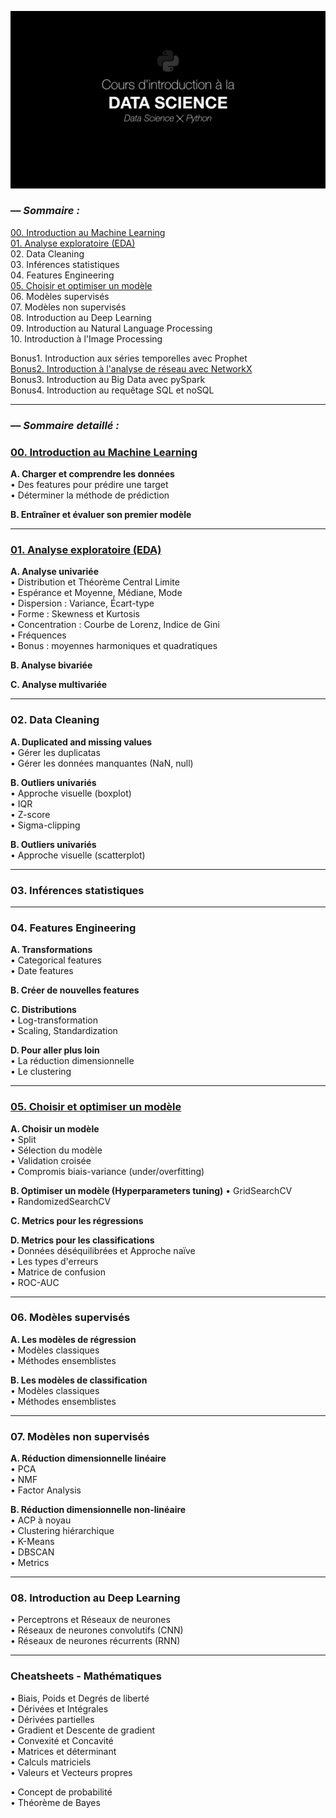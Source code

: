 ![](img/intro.png)

### –– _Sommaire :_

[00. Introduction au Machine Learning](00.%20Introduction%20au%20Machine%20Learning)  
[01. Analyse exploratoire (EDA)](01.%20Analyse%20exploratoire%20(EDA))  
02. Data Cleaning  
03. Inférences statistiques  
04. Features Engineering  
[05. Choisir et optimiser un modèle](05.%20Choisir%20et%20optimiser%20un%20modèle)  
06. Modèles supervisés  
07. Modèles non supervisés  
08. Introduction au Deep Learning  
09. Introduction au Natural Language Processing  
10. Introduction à l'Image Processing  

Bonus1. Introduction aux séries temporelles avec Prophet  
[Bonus2. Introduction à l'analyse de réseau avec NetworkX](Bonus2.%20Introduction%20à%20l'analyse%20de%20réseau%20avec%20NetworkX)  
Bonus3. Introduction au Big Data avec pySpark  
Bonus4. Introduction au requêtage SQL et noSQL  

---

### –– _Sommaire detaillé :_

### [00. Introduction au Machine Learning](00.%20Introduction%20au%20Machine%20Learning)  

**A. Charger et comprendre les données**  
• Des features pour prédire une target  
• Déterminer la méthode de prédiction

**B. Entraîner et évaluer son premier modèle**

---

### [01. Analyse exploratoire (EDA)](01.%20Analyse%20exploratoire%20(EDA)) 

**A. Analyse univariée**  
• Distribution et Théorème Central Limite  
• Espérance et Moyenne, Médiane, Mode  
• Dispersion : Variance, Écart-type  
• Forme : Skewness et Kurtosis  
• Concentration : Courbe de Lorenz, Indice de Gini  
• Fréquences  
• Bonus : moyennes harmoniques et quadratiques   

**B. Analyse bivariée**  

**C. Analyse multivariée**  

---

### 02. Data Cleaning  
**A. Duplicated and missing values**  
• Gérer les duplicatas  
• Gérer les données manquantes (NaN, null)  

**B. Outliers univariés**   
• Approche visuelle (boxplot)  
• IQR  
• Z-score  
• Sigma-clipping  

**B. Outliers univariés**   
• Approche visuelle (scatterplot)  

---

### 03. Inférences statistiques

---

### 04. Features Engineering 
**A. Transformations**  
• Categorical features  
• Date features  

**B. Créer de nouvelles features**  

**C. Distributions**  
• Log-transformation  
• Scaling, Standardization  

**D. Pour aller plus loin**  
• La réduction dimensionnelle  
• Le clustering  

---

### [05. Choisir et optimiser un modèle](05.%20Choisir%20et%20optimiser%20un%20modèle)

**A. Choisir un modèle**  
• Split  
• Sélection du modèle  
• Validation croisée  
• Compromis biais-variance (under/overfitting)  

**B. Optimiser un modèle (Hyperparameters tuning)**
• GridSearchCV  
• RandomizedSearchCV  

**C. Metrics pour les régressions**  

**D. Metrics pour les classifications**  
• Données déséquilibrées et Approche naïve  
• Les types d'erreurs  
• Matrice de confusion  
• ROC-AUC  

---

### 06. Modèles supervisés

**A. Les modèles de régression**  
• Modèles classiques  
• Méthodes ensemblistes  

**B. Les modèles de classification**  
• Modèles classiques  
• Méthodes ensemblistes  

---

### 07. Modèles non supervisés

**A. Réduction dimensionnelle linéaire**  
• PCA  
• NMF  
• Factor Analysis  

**B. Réduction dimensionnelle non-linéaire**  
• ACP à noyau  
• Clustering hiérarchique  
• K-Means  
• DBSCAN  
• Metrics  

---

### 08. Introduction au Deep Learning  
• Perceptrons et Réseaux de neurones  
• Réseaux de neurones convolutifs (CNN)  
• Réseaux de neurones récurrents (RNN)  

---

### Cheatsheets - Mathématiques
• Biais, Poids et Degrés de liberté  
• Dérivées et Intégrales  
• Dérivées partielles    
• Gradient et Descente de gradient  
• Convexité et Concavité  
• Matrices et déterminant  
• Calculs matriciels  
• Valeurs et Vecteurs propres  

• Concept de probabilité  
• Théorème de Bayes